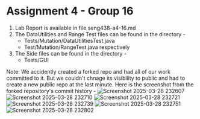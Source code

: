 # Assignment 4 - Group 16

 1. Lab Report is available in file seng438-a4-16.md
 2. The DataUtilities and Range Test files can be found in the directory -
    - Tests/Mutation/DataUtilitiesTest.java
    - Test/Mutation/RangeTest.java respectively
  3. The Side files can be found in the directory -
     - Tests/GUI
   
Note: We accidently created a forked repo and had all of our work committed to it. But we couldn't chnage its visibility to public and had to create a new public repo at the last minute.
Here is the screenshot from the forked repository's commit history -
![Screenshot 2025-03-28 232607](https://github.com/user-attachments/assets/7936dff1-2e00-46b5-a4e5-2d9efc1bbd4d)
![Screenshot 2025-03-28 232710](https://github.com/user-attachments/assets/9277bfae-3922-4b47-8a30-ac03316b558f)
![Screenshot 2025-03-28 232721](https://github.com/user-attachments/assets/fda71037-557d-4789-aba1-8e390b146570)
![Screenshot 2025-03-28 232739](https://github.com/user-attachments/assets/c5024716-0f97-44ec-9f26-11cf98cf7ad8)
![Screenshot 2025-03-28 232751](https://github.com/user-attachments/assets/31c26827-0a3c-4dc5-8ed8-d903ae35e803)
![Screenshot 2025-03-28 232802](https://github.com/user-attachments/assets/c37efaa2-c8f3-47b6-9fff-bc9a0cb07c9f)
